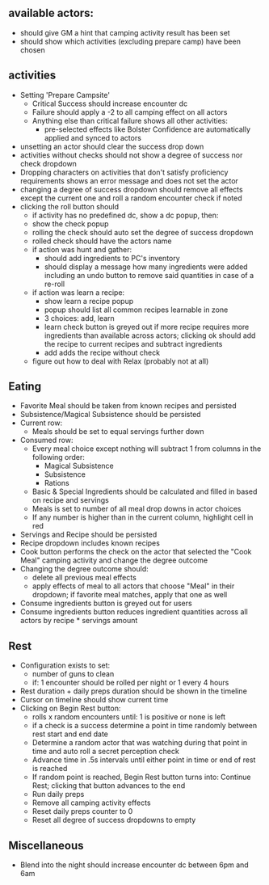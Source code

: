 ## available actors:
* should give GM a hint that camping activity result has been set
* should show which activities (excluding prepare camp) have been chosen

## activities
* Setting 'Prepare Campsite'
  * Critical Success should increase encounter dc
  * Failure should apply a -2 to all camping effect on all actors
  * Anything else than critical failure shows all other activities:
    * pre-selected effects like Bolster Confidence are automatically applied and synced to actors
* unsetting an actor should clear the success drop down
* activities without checks should not show a degree of success nor check dropdown
* Dropping characters on activities that don't satisfy proficiency requirements shows an error message and does not set the actor
* changing a degree of success dropdown should remove all effects except the current one and roll a random encounter check if noted
* clicking the roll button should
  * if activity has no predefined dc, show a dc popup, then: 
  * show the check popup
  * rolling the check should auto set the degree of success dropdown
  * rolled check should have the actors name
  * if action was hunt and gather:
    * should add ingredients to PC's inventory 
    * should display a message how many ingredients were added including an undo button to remove said quantities in case of a re-roll
  * if action was learn a recipe:
    * show learn a recipe popup
    * popup should list all common recipes learnable in zone
    * 3 choices: add, learn
    * learn check button is greyed out if more recipe requires more ingredients than available across actors; clicking ok should add the recipe to current recipes and subtract ingredients
    * add adds the recipe without check
  * figure out how to deal with Relax (probably not at all)

## Eating
* Favorite Meal should be taken from known recipes and persisted
* Subsistence/Magical Subsistence should be persisted
* Current row:
  * Meals should be set to equal servings further down
* Consumed row:
  * Every meal choice except nothing will subtract 1 from columns in the following order:
    * Magical Subsistence
    * Subsistence
    * Rations
  * Basic & Special Ingredients should be calculated and filled in based on recipe and servings
  * Meals is set to number of all meal drop downs in actor choices
  * If any number is higher than in the current column, highlight cell in red
* Servings and Recipe should be persisted
* Recipe dropdown includes known recipes
* Cook button performs the check on the actor that selected the "Cook Meal" camping activity and change the degree outcome
* Changing the degree outcome should:
  * delete all previous meal effects
  * apply effects of meal to all actors that choose "Meal" in their dropdown; if favorite meal matches, apply that one as well
* Consume ingredients button is greyed out for users
* Consume ingredients button reduces ingredient quantities across all actors by recipe * servings amount

## Rest
* Configuration exists to set:
  * number of guns to clean
  * if: 1 encounter should be rolled per night or 1 every 4 hours
* Rest duration + daily preps duration should be shown in the timeline
* Cursor on timeline should show current time
* Clicking on Begin Rest button:
  * rolls x random encounters until: 1 is positive or none is left
  * if a check is a success determine a point in time randomly between rest start and end date
  * Determine a random actor that was watching during that point in time and auto roll a secret perception check
  * Advance time in .5s intervals until either point in time or end of rest is reached
  * If random point is reached, Begin Rest button turns into: Continue Rest; clicking that button advances to the end
  * Run daily preps
  * Remove all camping activity effects
  * Reset daily preps counter to 0
  * Reset all degree of success dropdowns to empty

## Miscellaneous
* Blend into the night should increase encounter dc between 6pm and 6am
